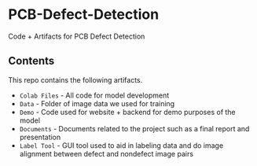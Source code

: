 # PCB-Defect-Detection
Code + Artifacts for PCB Defect Detection

## Contents
This repo contains the following artifacts.
- `Colab Files` - All code for model development
- `Data` - Folder of image data we used for training
- `Demo` - Code used for website + backend for demo purposes of the model
- `Documents` - Documents related to the project such as a final report and presentation
- `Label Tool` - GUI tool used to aid in labeling data and do image alignment between defect and nondefect image pairs